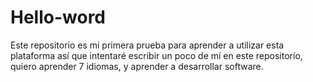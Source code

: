 # Hello-word
Este repositorio es mi primera prueba para aprender a utilizar esta plataforma
así que intentaré escribir un poco de mí en este repositorío, quiero aprender 7 idiomas, y aprender a desarrollar software.
